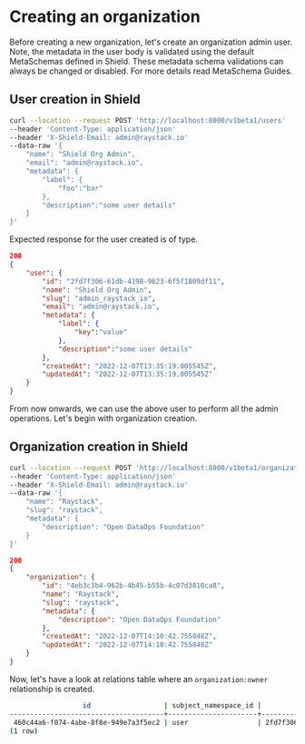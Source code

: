 # Creating an organization

Before creating a new organization, let's create an organization admin user. Note, the metadata in the user body is validated using the default MetaSchemas defined in Shield. These metadata schema validations can always be changed or disabled. For more details read MetaSchema Guides.

## User creation in Shield

```sh
curl --location --request POST 'http://localhost:8000/v1beta1/users'
--header 'Content-Type: application/json'
--header 'X-Shield-Email: admin@raystack.io'
--data-raw '{
    "name": "Shield Org Admin",
    "email": "admin@raystack.io",
    "metadata": {
        "label": {
            "foo":"bar"
        },
        "description":"some user details"
    }
}'
```

Expected response for the user created is of type.

```json
200
{
    "user": {
        "id": "2fd7f306-61db-4198-9623-6f5f1809df11",
        "name": "Shield Org Admin",
        "slug": "admin_raystack_io",
        "email": "admin@raystack.io",
        "metadata": {
            "label": {
                "key":"value"
            },
            "description":"some user details"
        },
        "createdAt": "2022-12-07T13:35:19.005545Z",
        "updatedAt": "2022-12-07T13:35:19.005545Z"
    }
}
```

From now onwards, we can use the above user to perform all the admin operations. Let's begin with organization creation.

## Organization creation in Shield

```sh
curl --location --request POST 'http://localhost:8000/v1beta1/organizations'
--header 'Content-Type: application/json'
--header 'X-Shield-Email: admin@raystack.io'
--data-raw '{
    "name": "Raystack",
    "slug": "raystack",
    "metadata": {
        "description": "Open DataOps Foundation"
    }
}'
```

```json
200
{
    "organization": {
        "id": "4eb3c3b4-962b-4b45-b55b-4c07d3810ca8",
        "name": "Raystack",
        "slug": "raystack",
        "metadata": {
            "description": "Open DataOps Foundation"
        },
        "createdAt": "2022-12-07T14:10:42.755848Z",
        "updatedAt": "2022-12-07T14:10:42.755848Z"
    }
}
```

Now, let's have a look at relations table where an `organization:owner` relationship is created.

```sh
                  id                  | subject_namespace_id |              subject_id              | object_namespace_id |              object_id               |      role_id       |          created_at           |          updated_at           | deleted_at
--------------------------------------+----------------------+--------------------------------------+---------------------+--------------------------------------+--------------------+-------------------------------+-------------------------------+------------
 460c44a6-f074-4abe-8f8e-949e7a3f5ec2 | user                 | 2fd7f306-61db-4198-9623-6f5f1809df11 | organization        | 4eb3c3b4-962b-4b45-b55b-4c07d3810ca8 | organization:owner | 2022-12-07 14:10:42.881572+00 | 2022-12-07 14:10:42.881572+00 |
(1 row)
```
